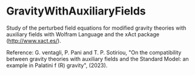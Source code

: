 # GravityWithAuxiliaryFields

Study of the perturbed field equations for modified gravity theories with auxiliary fields with Wolfram Language and the xAct package (http://www.xact.es/).

Reference: G. ventagli, P. Pani and T. P. Sotiriou, "On the compatibility between gravity theories with auxiliary fields and the Standard
Model: an example in Palatini f (R) gravity", (2023).
